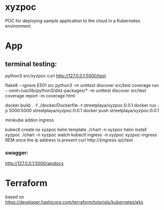 # xyzpoc
POC for deploying sample application to the cloud in a Kubernetes environment.

# App
## terminal testing:
python3 src/xyzpoc
curl http://127.0.0.1:5000/test

flake8 --ignore E501 src
python3 -m unittest discover src/test
coverage run --omit=/usr/lib/python3/dist-packages/* -m unittest discover src/test
coverage report -m
coverage html

docker build . -f ./docker/Dockerfile -t streetplaya/xyzpoc:0.0.1
docker run -p 5000:5000 streetplaya/xyzpoc:0.0.1
docker push streetplaya/xyzpoc:0.0.1

minikube addon ingress

kubectl create ns xyzpoc
helm template ./chart -n xyzpoc
helm install xyzpoc ./chart -n xyzpoc
watch kubectl ingress -n xyzpoc xyzpoc-ingress
REM once the ip address is present
curl http://{ingress-ip}/test

### swagger:
http://127.0.0.1:5000/apidocs


# Terraform
based on https://developer.hashicorp.com/terraform/tutorials/kubernetes/eks

